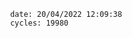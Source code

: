 

                date: 20/04/2022 12:09:38
                cycles: 19980

                         